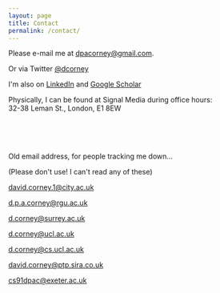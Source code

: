 ```yaml
---
layout: page
title: Contact
permalink: /contact/
---
```



Please e-mail me at [dpacorney@gmail.com](mailto:dpacorney@gmail.com).

Or via Twitter [@dcorney](https://twitter.com/dcorney)

I'm also on [LinkedIn](https://www.linkedin.com/in/david-corney-5225583) and [Google Scholar](https://scholar.google.co.uk/citations?user=rwRmcP4AAAAJ&hl=en)

Physically, I can be found at Signal Media during office hours:
<br>32-38 Leman St., London, E1 8EW

<br>
<br>

<br>

Old email address, for people tracking me down...

(Please don't use! I can't read any of these)

david.corney.1@city.ac.uk

d.p.a.corney@rgu.ac.uk

d.corney@surrey.ac.uk

d.corney@ucl.ac.uk

d.corney@cs.ucl.ac.uk

david.corney@ptp.sira.co.uk

cs91dpac@exeter.ac.uk

